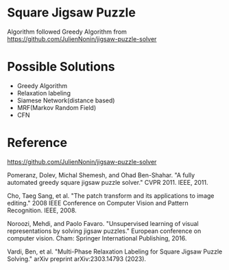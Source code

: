 # Square Jigsaw Puzzle
Algorithm followed Greedy Algorithm from https://github.com/JulienNonin/jigsaw-puzzle-solver

# Possible Solutions
- Greedy Algorithm
- Relaxation labeling
- Siamese Network(distance based)
- MRF(Markov Random Field)
- CFN

# Reference
https://github.com/JulienNonin/jigsaw-puzzle-solver

Pomeranz, Dolev, Michal Shemesh, and Ohad Ben-Shahar. "A fully automated greedy square jigsaw puzzle solver." CVPR 2011. IEEE, 2011.

Cho, Taeg Sang, et al. "The patch transform and its applications to image editing."
2008 IEEE Conference on Computer Vision and Pattern Recognition. IEEE, 2008.

Noroozi, Mehdi, and Paolo Favaro. "Unsupervised learning of visual representations by solving jigsaw puzzles." European conference on computer vision. Cham: Springer International Publishing, 2016.

Vardi, Ben, et al. "Multi-Phase Relaxation Labeling for Square Jigsaw Puzzle Solving." arXiv preprint arXiv:2303.14793 (2023).

